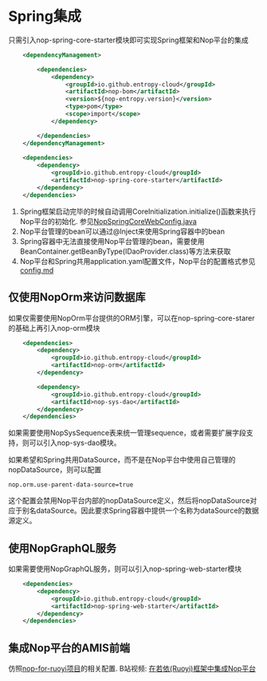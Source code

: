 # Spring集成

只需引入nop-spring-core-starter模块即可实现Spring框架和Nop平台的集成

````xml
    <dependencyManagement>

        <dependencies>
            <dependency>
                <groupId>io.github.entropy-cloud</groupId>
                <artifactId>nop-bom</artifactId>
                <version>${nop-entropy.version}</version>
                <type>pom</type>
                <scope>import</scope>
            </dependency>

        </dependencies>
    </dependencyManagement>
    
    <dependencies>
        <dependency>
            <groupId>io.github.entropy-cloud</groupId>
            <artifactId>nop-spring-core-starter</artifactId>
        </dependency>
    </dependencies>    
````

1. Spring框架启动完毕的时候自动调用CoreInitialization.initialize()函数来执行Nop平台的初始化.
参见[NopSpringCoreWebConfig.java](https://gitee.com/canonical-entropy/nop-entropy/blob/master/nop-spring/nop-spring-core-starter/src/main/java/io/nop/spring/core/autoconfig/NopSpringCoreAutoConfig.java)
2. Nop平台管理的bean可以通过@Inject来使用Spring容器中的bean
3. Spring容器中无法直接使用Nop平台管理的bean，需要使用 BeanContainer.getBeanByType(IDaoProvider.class)等方法来获取
4. Nop平台和Spring共用application.yaml配置文件，Nop平台的配置格式参见 [config.md](config.md)

## 仅使用NopOrm来访问数据库
如果仅需要使用NopOrm平台提供的ORM引擎，可以在nop-spring-core-starer的基础上再引入nop-orm模块

````xml
    <dependencies>
        <dependency>
            <groupId>io.github.entropy-cloud</groupId>
            <artifactId>nop-orm</artifactId>
        </dependency>

        <dependency>
            <groupId>io.github.entropy-cloud</groupId>
            <artifactId>nop-sys-dao</artifactId>
        </dependency>
    </dependencies>  
````
如果需要使用NopSysSequence表来统一管理sequence，或者需要扩展字段支持，则可以引入nop-sys-dao模块。

如果希望和Spring共用DataSource，而不是在Nop平台中使用自己管理的nopDataSource，则可以配置

````
nop.orm.use-parent-data-source=true
````

这个配置会禁用Nop平台内部的nopDataSource定义，然后将nopDataSource对应于别名dataSource。因此要求Spring容器中提供一个名称为dataSource的数据源定义。

## 使用NopGraphQL服务
如果需要使用NopGraphQL服务，则可以引入nop-spring-web-starter模块

````xml
    <dependencies>
        <dependency>
            <groupId>io.github.entropy-cloud</groupId>
            <artifactId>nop-spring-web-starter</artifactId>
        </dependency>
    </dependencies>    
````

## 集成Nop平台的AMIS前端
仿照[nop-for-ruoyi项目](https://gitee.com/canonical-entropy/nop-for-ruoyi)的相关配置.
B站视频: [在若依(Ruoyi)框架中集成Nop平台](https://www.bilibili.com/video/BV1Av4y157D7/)